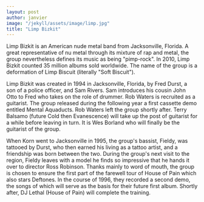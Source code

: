 ```yaml
---
layout: post
author: janvier
image: "/jekyll/assets/image/limp.jpg"
title: "Limp Bizkit"
---
```


Limp Bizkit is an American nude metal band from Jacksonville, Florida. A great representative of nu metal through its mixture of rap and metal, the group nevertheless defines its music as being "pimp-rock". In 2010, Limp Bizkit counted 35 million albums sold worldwide. The name of the group is a deformation of Limp Biscuit (literally "Soft Biscuit").

Limp Bizkit was created in 1994 in Jacksonville, Florida, by Fred Durst, a son of a police officer, and Sam Rivers. Sam introduces his cousin John Otto to Fred who takes on the role of drummer. Rob Waters is recruited as a guitarist. The group released during the following year a first cassette demo entitled Mental Aquaducts. Rob Waters left the group shortly after. Terry Balsamo (future Cold then Evanescence) will take up the post of guitarist for a while before leaving in turn. It is Wes Borland who will finally be the guitarist of the group.

When Korn went to Jacksonville in 1995, the group's bassist, Fieldy, was tattooed by Durst, who then earned his living as a tattoo artist, and a friendship was born between the two. During the group's next visit to the region, Fieldy leaves with a model he finds so impressive that he hands it over to director Ross Robinson. Thanks mainly to word of mouth, the group is chosen to ensure the first part of the farewell tour of House of Pain which also stars Deftones. In the course of 1996, they recorded a second demo, the songs of which will serve as the basis for their future first album. Shortly after, DJ Lethal (House of Pain) will complete the training.